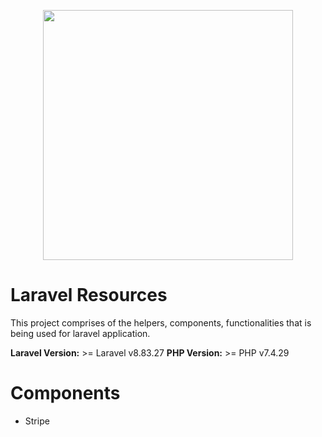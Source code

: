 
<p  align="center"><a  href="https://laravel.com"  target="_blank"><img  src="https://raw.githubusercontent.com/laravel/art/master/logo-lockup/5%20SVG/2%20CMYK/1%20Full%20Color/laravel-logolockup-cmyk-red.svg"  width="400"></a></p>

# Laravel Resources

This project comprises of the helpers, components, functionalities that is being used for laravel application.

**Laravel Version:** >= Laravel v8.83.27
**PHP Version:** >= PHP v7.4.29

# Components
 - Stripe

